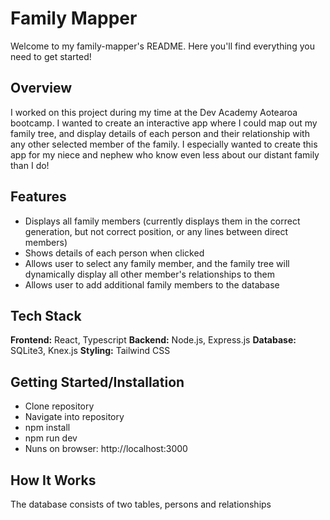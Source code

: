 # Family Mapper
Welcome to my family-mapper's README.  Here you'll find everything you need to get started!

## Overview
I worked on this project during my time at the Dev Academy Aotearoa bootcamp.  I wanted to create an interactive app where I could map out my family tree, and display details of each person and their relationship with any other selected member of the family.  I especially wanted to create this app for my niece and nephew who know even less about our distant family than I do!  

## Features
- Displays all family members (currently displays them in the correct generation, but not correct position, or any lines between direct members)
- Shows details of each person when clicked
- Allows user to select any family member, and the family tree will dynamically display all other member's relationships to them
- Allows user to add additional family members to the database

## Tech Stack
**Frontend:** React, Typescript
**Backend:** Node.js, Express.js
**Database:** SQLite3, Knex.js
**Styling:** Tailwind CSS


## Getting Started/Installation
- Clone repository
- Navigate into repository
- npm install
- npm run dev
- Nuns on browser: http://localhost:3000

## How It Works
The database consists of two tables, persons and relationships
